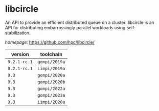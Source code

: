 # libcircle

An API to provide an efficient distributed queue on a cluster. libcircle is an  API for distributing embarrassingly parallel workloads using self-stabilization.

*homepage*: <https://github.com/hpc/libcircle/>

version | toolchain
--------|----------
``0.2.1-rc.1`` | ``gompi/2019a``
``0.2.1-rc.1`` | ``iimpi/2019a``
``0.3`` | ``gompi/2020a``
``0.3`` | ``gompi/2020b``
``0.3`` | ``gompi/2022a``
``0.3`` | ``gompi/2023a``
``0.3`` | ``iimpi/2020a``
